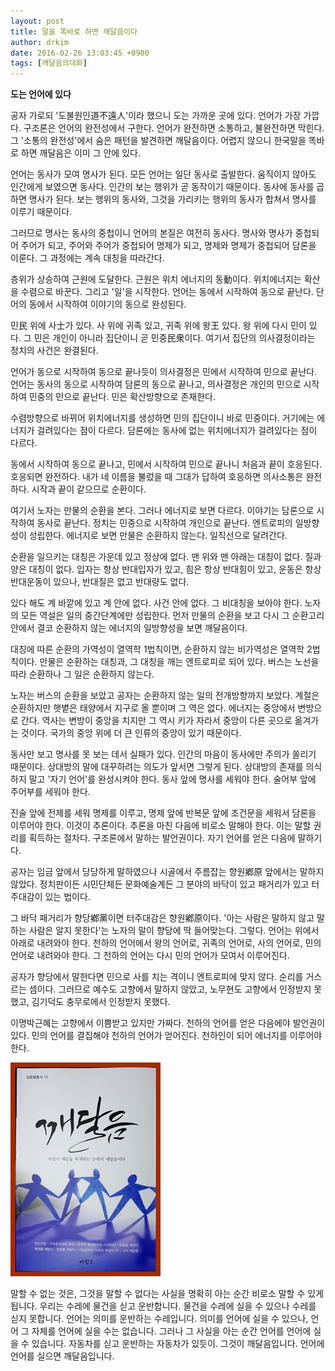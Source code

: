 ```yaml
---
layout: post
title: 말을 똑바로 하면 깨달음이다
author: drkim
date: 2016-02-26 13:03:45 +0900
tags: [깨달음의대화]
---
```

**도는 언어에 있다**


  


공자 가로되 '도불원인道不遠人'이라 했으니 도는 가까운 곳에 있다. 언어가 가장 가깝다. 구조론은 언어의 완전성에서 구한다. 언어가 완전하면 소통하고, 불완전하면 막힌다. 그 '소통의 완전성'에서 숨은 패턴을 발견하면 깨달음이다. 어렵지 않으니 한국말을 똑바로 하면 깨달음은 이미 그 안에 있다. 


  


언어는 동사가 모여 명사가 된다. 모든 언어는 일단 동사로 출발한다. 움직이지 않아도 인간에게 보였으면 동사다. 인간의 보는 행위가 곧 동작이기 때문이다. 동사에 동사를 곱하면 명사가 된다. 보는 행위의 동사와, 그것을 가리키는 행위의 동사가 합쳐서 명사를 이루기 때문이다. 


  


그러므로 명사는 동사의 중첩이니 언어의 본질은 여전히 동사다. 명사와 명사가 중첩되어 주어가 되고, 주어와 주어가 중첩되어 명제가 되고, 명제와 명제가 중첩되어 담론을 이룬다. 그 과정에는 계속 대칭을 따라간다. 


  


층위가 상승하여 근원에 도달한다. 근원은 위치 에너지의 동動이다. 위치에너지는 확산을 수렴으로 바꾼다. 그리고 '일'을 시작한다. 언어는 동에서 시작하여 동으로 끝난다. 단어의 동에서 시작하여 이야기의 동으로 완성된다. 


  


민民 위에 사士가 있다. 사 위에 귀족 있고, 귀족 위에 왕王 있다. 왕 위에 다시 민이 있다. 그 민은 개인이 아니라 집단이니 곧 민중民衆이다. 여기서 집단의 의사결정이라는 정치의 사건은 완결된다.


  


언어가 동으로 시작하여 동으로 끝나듯이 의사결정은 민에서 시작하여 민으로 끝난다. 언어는 동사의 동으로 시작하여 담론의 동으로 끝나고, 의사결정은 개인의 민으로 시작하여 민중의 민으로 끝난다. 민은 확산방향으로 존재한다. 


  


수렴방향으로 바뀌어 위치에너지를 생성하면 민의 집단이니 바로 민중이다. 거기에는 에너지가 걸려있다는 점이 다르다. 담론에는 동사에 없는 위치에너지가 걸려있다는 점이 다르다.


  


동에서 시작하여 동으로 끝나고, 민에서 시작하여 민으로 끝나니 처음과 끝이 호응된다. 호응되면 완전하다. 내가 네 이름을 불렀을 때 그대가 답하여 호응하면 의사소통은 완전하다. 시작과 끝이 같으므로 순환이다. 


  


여기서 노자는 만물의 순환을 본다. 그러나 에너지로 보면 다르다. 이야기는 담론으로 시작하여 동사로 끝난다. 정치는 민중으로 시작하여 개인으로 끝난다. 엔트로피의 일방향성이 성립한다. 에너지로 보면 만물은 순환하지 않는다. 일직선으로 달려간다. 


  


순환을 일으키는 대칭은 가운데 있고 정상에 없다. 맨 위와 맨 아래는 대칭이 없다. 질과 양은 대칭이 없다. 입자는 항상 반대입자가 있고, 힘은 항상 반대힘이 있고, 운동은 항상 반대운동이 있으나, 반대질은 없고 반대량도 없다. 


  


있다 해도 계 바깥에 있고 계 안에 없다. 사건 안에 없다. 그 비대칭을 보아야 한다. 노자의 모든 역설은 일의 중간단계에만 성립한다. 먼저 만물의 순환을 보고 다시 그 순환고리 안에서 결코 순환하지 않는 에너지의 일방향성을 보면 깨달음이다. 


  


대칭에 따른 순환의 가역성이 열역학 1법칙이면, 순환하지 않는 비가역성은 열역학 2법칙이다. 만물은 순환하는 대칭과, 그 대칭을 깨는 엔트로피로 되어 있다. 버스는 노선을 따라 순환하나 그 일은 순환하지 않는다. 


  


노자는 버스의 순환을 보았고 공자는 순환하지 않는 일의 전개방향까지 보았다. 계절은 순환하지만 햇볕은 태양에서 지구로 올 뿐이며 그 역은 없다. 에너지는 중앙에서 변방으로 간다. 역사는 변방이 중앙을 치지만 그 역시 키가 자라서 중앙이 다른 곳으로 옮겨가는 것이다. 국가의 중앙 위에 더 큰 인류의 중앙이 있기 때문이다. 


  


동사만 보고 명사를 못 보는 데서 실패가 있다. 인간의 마음이 동사에만 주의가 쏠리기 때문이다. 상대방의 말에 대꾸하려는 의도가 앞서면 그렇게 된다. 상대방의 존재를 의식하지 말고 '자기 언어'를 완성시켜야 한다. 동사 앞에 명사를 세워야 한다. 술어부 앞에 주어부를 세워야 한다.


  


진술 앞에 전제를 세워 명제를 이루고, 명제 앞에 반복문 앞에 조건문을 세워서 담론을 이루어야 한다. 이것이 추론이다. 추론을 마친 다음에 비로소 말해야 한다. 이는 말할 권리를 획득하는 절차다. 구조론에서 말하는 발언권이다. 자기 언어를 얻은 다음에 말하기다.


  


공자는 임금 앞에서 당당하게 말하였으나 시골에서 주름잡는 향원鄕原 앞에서는 말하지 않았다. 정치판이든 시민단체든 문화예술계든 그 분야의 바닥이 있고 패거리가 있고 터주대감이 있는 법이다. 


  


그 바닥 패거리가 향당鄕黨이면 터주대감은 향원鄕原이다. '아는 사람은 말하지 않고 말하는 사람은 알지 못한다'는 노자의 말이 향당에 딱 들어맞는다. 그렇다. 언어는 위에서 아래로 내려와야 한다. 천하의 언어에서 왕의 언어로, 귀족의 언어로, 사의 언어로, 민의 언어로 내려와야 한다. 그 천하의 언어는 다시 민의 언어가 모여서 이루어진다. 


  


공자가 향당에서 말한다면 민으로 사를 치는 격이니 엔트로피에 맞지 않다. 순리를 거스르는 셈이다. 그러므로 예수도 고향에서 말하지 않았고, 노무현도 고향에서 인정받지 못했고, 김기덕도 충무로에서 인정받지 못했다. 


  


이명박근혜는 고향에서 이쁨받고 있지만 가짜다. 천하의 언어를 얻은 다음에야 발언권이 있다. 민의 언어를 결집해야 천하의 언어가 얻어진다. 천하인이 되어 에너지를 이루어야 한다.

  



  


 ![](/files/attach/images/198/510/679/aDSC01523.JPG)

  


말할 수 없는 것은, 그것을 말할 수 없다는 사실을 명확히 아는 순간 비로소 말할 수 있게 됩니다. 우리는 수레에 물건을 싣고 운반합니다. 물건을 수레에 실을 수 있으나 수레를 싣지 못합니다. 언어는 의미를 운반하는 수레입니다. 의미를 언어에 실을 수 있으나, 언어 그 자체를 언어에 실을 수는 없습니다. 그러나 그 사실을 아는 순간 언어를 언어에 실을 수 있습니다. 자동차를 싣고 운반하는 자동차가 있듯이. 그것이 깨달음입니다. 언어에 언어를 실으면 깨달음입니다.
